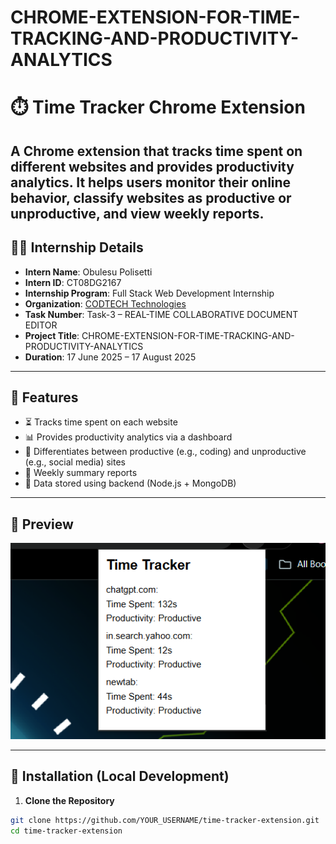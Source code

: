 # CHROME-EXTENSION-FOR-TIME-TRACKING-AND-PRODUCTIVITY-ANALYTICS
# ⏱️ Time Tracker Chrome Extension

A Chrome extension that tracks time spent on different websites and provides productivity analytics. It helps users monitor their online behavior, classify websites as productive or unproductive, and view weekly reports.
---
## 👨‍💻 Internship Details
- **Intern Name**: Obulesu Polisetti
- **Intern ID**: CT08DG2167  
- **Internship Program**: Full Stack Web Development Internship  
- **Organization**: [CODTECH Technologies](https://codtech.in)  
- **Task Number**: Task-3 – REAL-TIME COLLABORATIVE DOCUMENT EDITOR  
- **Project Title**:  CHROME-EXTENSION-FOR-TIME-TRACKING-AND-PRODUCTIVITY-ANALYTICS
- **Duration**: 17 June 2025 – 17 August 2025 
---


## 🔧 Features

- ⏳ Tracks time spent on each website
- 📊 Provides productivity analytics via a dashboard
- 🚫 Differentiates between productive (e.g., coding) and unproductive (e.g., social media) sites
- 📅 Weekly summary reports
- 💾 Data stored using backend (Node.js + MongoDB)

---

## 📸 Preview

![App Preview](./TASK-4/CHROME-EXTENSION-FOR-TIME-TRACKING-AND-PRODUCTIVITY-ANALYTICS/image1.png)

---

## 🧩 Installation (Local Development)

1. **Clone the Repository**

```bash
git clone https://github.com/YOUR_USERNAME/time-tracker-extension.git
cd time-tracker-extension
